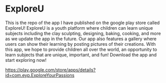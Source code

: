 # ExploreU
This is the repo of the app I have published on the google play store called ExploreU!
ExploreU is a youth platform where children can learn unique subjects including the clay sculpting, designing, baking, cooking, and more as we update the app in the future. Our app also features a gallery where users can show their learning by posting pictures of their creations. With this app, we hope to provide children all over the world, an opportunity to learn subjects that are unique, important, and fun! Download the app and start exploring now!

https://play.google.com/store/apps/details?id=com.eyp.ExploreYourPassions
